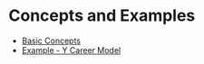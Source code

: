 # Concepts and Examples

- [Basic Concepts](https://github.com/Career-Topologies/concepts/blob/main/Career%20Topologies%20-%20Concepts.png)
- [Example - Y Career Model](https://github.com/Career-Topologies/concepts/blob/main/Career%20Path.png)

